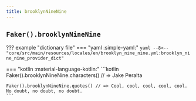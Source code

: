 ```yaml
---
title: brooklynNineNine
---
```


## `Faker().brooklynNineNine`

??? example "dictionary file"
    === "yaml :simple-yaml:"
        ```yaml
        --8<-- "core/src/main/resources/locales/en/brooklyn_nine_nine.yml:brooklyn_nine_nine_provider_dict"
        ```

=== "kotlin :material-language-kotlin:"
    ```kotlin
    Faker().brooklynNineNine.characters() // => Jake Peralta

    Faker().brooklynNineNine.quotes() // => Cool, cool, cool, cool, cool. No doubt, no doubt, no doubt.
    ```
